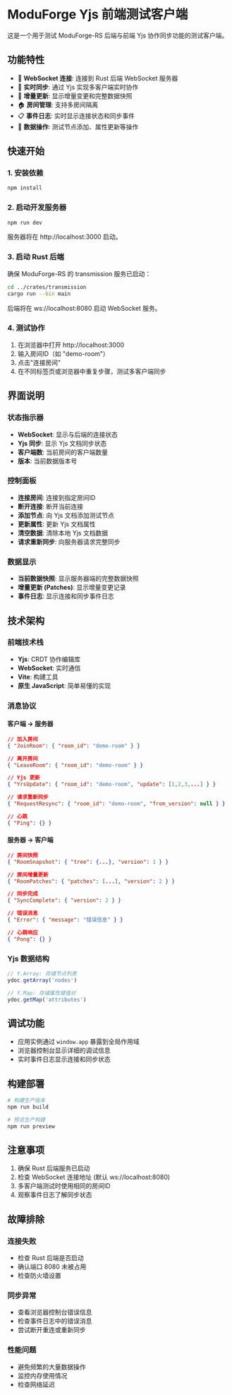 # ModuForge Yjs 前端测试客户端

这是一个用于测试 ModuForge-RS 后端与前端 Yjs 协作同步功能的测试客户端。

## 功能特性

- 🔌 **WebSocket 连接**: 连接到 Rust 后端 WebSocket 服务器
- 📄 **实时同步**: 通过 Yjs 实现多客户端实时协作
- 📝 **增量更新**: 显示增量变更和完整数据快照
- 🏠 **房间管理**: 支持多房间隔离
- 📋 **事件日志**: 实时显示连接状态和同步事件
- 🔄 **数据操作**: 测试节点添加、属性更新等操作

## 快速开始

### 1. 安装依赖

```bash
npm install
```

### 2. 启动开发服务器

```bash
npm run dev
```

服务器将在 http://localhost:3000 启动。

### 3. 启动 Rust 后端

确保 ModuForge-RS 的 transmission 服务已启动：

```bash
cd ../crates/transmission
cargo run --bin main
```

后端将在 ws://localhost:8080 启动 WebSocket 服务。

### 4. 测试协作

1. 在浏览器中打开 http://localhost:3000
2. 输入房间ID（如 "demo-room"）
3. 点击"连接房间"
4. 在不同标签页或浏览器中重复步骤，测试多客户端同步

## 界面说明

### 状态指示器
- **WebSocket**: 显示与后端的连接状态
- **Yjs 同步**: 显示 Yjs 文档同步状态
- **客户端数**: 当前房间的客户端数量
- **版本**: 当前数据版本号

### 控制面板
- **连接房间**: 连接到指定房间ID
- **断开连接**: 断开当前连接
- **添加节点**: 向 Yjs 文档添加测试节点
- **更新属性**: 更新 Yjs 文档属性
- **清空数据**: 清除本地 Yjs 文档数据
- **请求重新同步**: 向服务器请求完整同步

### 数据显示
- **当前数据快照**: 显示服务器端的完整数据快照
- **增量更新 (Patches)**: 显示增量变更记录
- **事件日志**: 显示连接和同步事件日志

## 技术架构

### 前端技术栈
- **Yjs**: CRDT 协作编辑库
- **WebSocket**: 实时通信
- **Vite**: 构建工具
- **原生 JavaScript**: 简单易懂的实现

### 消息协议

#### 客户端 → 服务器
```json
// 加入房间
{ "JoinRoom": { "room_id": "demo-room" } }

// 离开房间
{ "LeaveRoom": { "room_id": "demo-room" } }

// Yjs 更新
{ "YrsUpdate": { "room_id": "demo-room", "update": [1,2,3,...] } }

// 请求重新同步
{ "RequestResync": { "room_id": "demo-room", "from_version": null } }

// 心跳
{ "Ping": {} }
```

#### 服务器 → 客户端
```json
// 房间快照
{ "RoomSnapshot": { "tree": {...}, "version": 1 } }

// 房间增量更新
{ "RoomPatches": { "patches": [...], "version": 2 } }

// 同步完成
{ "SyncComplete": { "version": 2 } }

// 错误消息
{ "Error": { "message": "错误信息" } }

// 心跳响应
{ "Pong": {} }
```

### Yjs 数据结构

```javascript
// Y.Array: 存储节点列表
ydoc.getArray('nodes')

// Y.Map: 存储属性键值对
ydoc.getMap('attributes')
```

## 调试功能

- 应用实例通过 `window.app` 暴露到全局作用域
- 浏览器控制台显示详细的调试信息
- 实时事件日志显示连接和同步状态

## 构建部署

```bash
# 构建生产版本
npm run build

# 预览生产构建
npm run preview
```

## 注意事项

1. 确保 Rust 后端服务已启动
2. 检查 WebSocket 连接地址 (默认 ws://localhost:8080)
3. 多客户端测试时使用相同的房间ID
4. 观察事件日志了解同步状态

## 故障排除

### 连接失败
- 检查 Rust 后端是否启动
- 确认端口 8080 未被占用
- 检查防火墙设置

### 同步异常
- 查看浏览器控制台错误信息
- 检查事件日志中的错误消息
- 尝试断开重连或重新同步

### 性能问题
- 避免频繁的大量数据操作
- 监控内存使用情况
- 检查网络延迟 